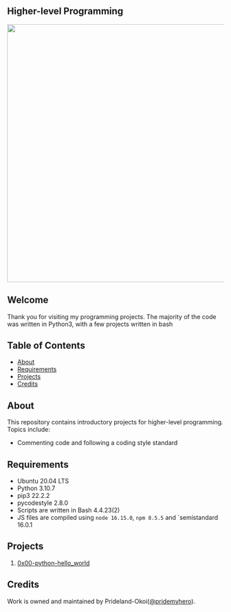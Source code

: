 ## Higher-level Programming
<img src="https://rajivpandit.files.wordpress.com/2013/02/python.png" width="600">

## Welcome
Thank you for visiting my programming projects. The majority of the code was written in Python3, with a few projects written in bash

## Table of Contents
* [About](#about)
* [Requirements](#requirements)
* [Projects](#projects)
* [Credits](#credits)

## About
This repository contains introductory projects for higher-level programming. Topics include:
- Commenting code and following a coding style standard


## Requirements
* Ubuntu 20.04 LTS
* Python 3.10.7
* pip3 22.2.2
* pycodestyle 2.8.0
* Scripts are written in Bash 4.4.23(2)
* JS files are compiled using `node 16.15.0`, `npm 8.5.5` and `semistandard 16.0.1


## Projects
1. [0x00-python-hello_world](./0x00-python-hello_world)

## Credits
Work is owned and maintained by Prideland-Okoi([@pridemyhero](https://twitter.com/pridemyhero)).
